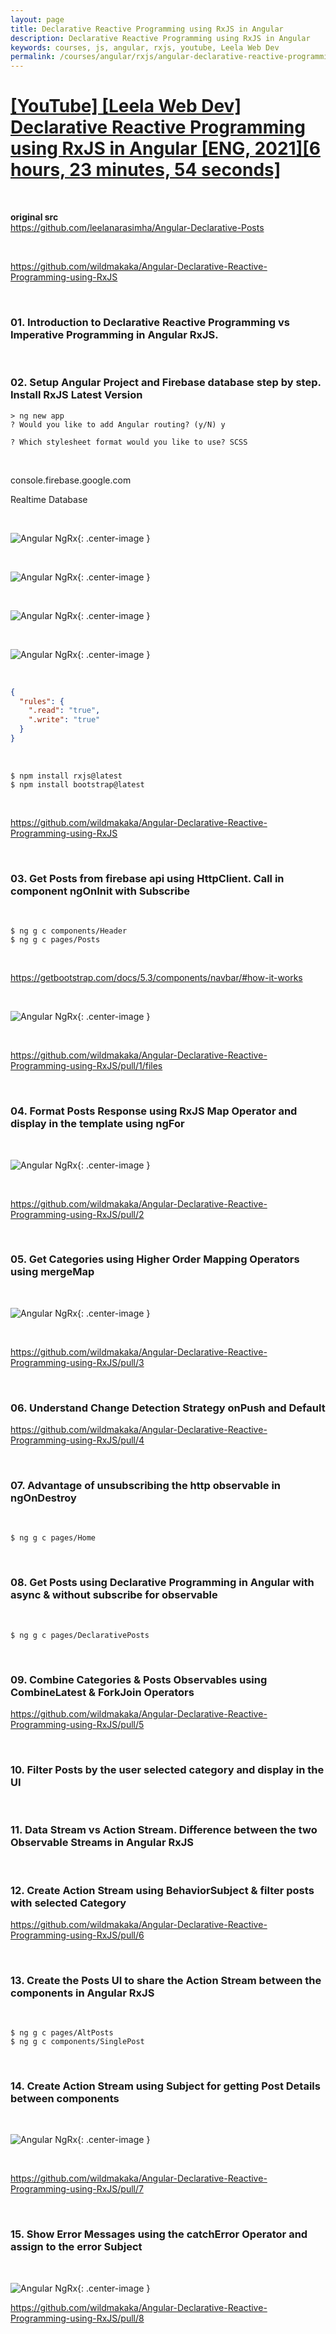 ```yaml
---
layout: page
title: Declarative Reactive Programming using RxJS in Angular
description: Declarative Reactive Programming using RxJS in Angular
keywords: courses, js, angular, rxjs, youtube, Leela Web Dev
permalink: /courses/angular/rxjs/angular-declarative-reactive-programming-using-rxjs/
---
```


# [[YouTube] [Leela Web Dev] Declarative Reactive Programming using RxJS in Angular [ENG, 2021][6 hours, 23 minutes, 54 seconds]](https://www.youtube.com/playlist?list=PL_euSNU_eLberdNLX5idpheqHLjdZltJy)

<br/>

**original src**  
https://github.com/leelanarasimha/Angular-Declarative-Posts

<br/>

https://github.com/wildmakaka/Angular-Declarative-Reactive-Programming-using-RxJS

<br/>

### 01. Introduction to Declarative Reactive Programming vs Imperative Programming in Angular RxJS.

<br/>

### 02. Setup Angular Project and Firebase database step by step. Install RxJS Latest Version

```
> ng new app
? Would you like to add Angular routing? (y/N) y

? Which stylesheet format would you like to use? SCSS
```

<br/>

console.firebase.google.com

Realtime Database

<br/>

![Angular NgRx](/img/courses/angular/rxjs/angular-reactive-reactive-programming-using-rxjs/pic01.png 'Angular NgRx'){: .center-image }

<br/>

![Angular NgRx](/img/courses/angular/rxjs/angular-reactive-reactive-programming-using-rxjs/pic02.png 'Angular NgRx'){: .center-image }

<br/>

![Angular NgRx](/img/courses/angular/rxjs/angular-reactive-reactive-programming-using-rxjs/pic03.png 'Angular NgRx'){: .center-image }

<br/>

![Angular NgRx](/img/courses/angular/rxjs/angular-reactive-reactive-programming-using-rxjs/pic04.png 'Angular NgRx'){: .center-image }

<br/>

```json
{
  "rules": {
    ".read": "true",
    ".write": "true"
  }
}
```

<br/>

```
$ npm install rxjs@latest
$ npm install bootstrap@latest
```

<br/>

https://github.com/wildmakaka/Angular-Declarative-Reactive-Programming-using-RxJS

<br/>

### 03. Get Posts from firebase api using HttpClient. Call in component ngOnInit with Subscribe

<br/>

```
$ ng g c components/Header
$ ng g c pages/Posts
```

<br/>

https://getbootstrap.com/docs/5.3/components/navbar/#how-it-works

<br/>

![Angular NgRx](/img/courses/angular/rxjs/angular-reactive-reactive-programming-using-rxjs/pic05.png 'Angular NgRx'){: .center-image }

<br/>

https://github.com/wildmakaka/Angular-Declarative-Reactive-Programming-using-RxJS/pull/1/files

<br/>

### 04. Format Posts Response using RxJS Map Operator and display in the template using ngFor

<br/>

![Angular NgRx](/img/courses/angular/rxjs/angular-reactive-reactive-programming-using-rxjs/pic06.png 'Angular NgRx'){: .center-image }

<br/>

https://github.com/wildmakaka/Angular-Declarative-Reactive-Programming-using-RxJS/pull/2

<br/>

### 05. Get Categories using Higher Order Mapping Operators using mergeMap

<br/>

![Angular NgRx](/img/courses/angular/rxjs/angular-reactive-reactive-programming-using-rxjs/pic07.png 'Angular NgRx'){: .center-image }

<br/>

https://github.com/wildmakaka/Angular-Declarative-Reactive-Programming-using-RxJS/pull/3

<br/>

### 06. Understand Change Detection Strategy onPush and Default

https://github.com/wildmakaka/Angular-Declarative-Reactive-Programming-using-RxJS/pull/4

<br/>

### 07. Advantage of unsubscribing the http observable in ngOnDestroy

<br/>

```
$ ng g c pages/Home
```

<br/>

### 08. Get Posts using Declarative Programming in Angular with async & without subscribe for observable

<br/>

```
$ ng g c pages/DeclarativePosts
```

<br/>

### 09. Combine Categories & Posts Observables using CombineLatest & ForkJoin Operators

https://github.com/wildmakaka/Angular-Declarative-Reactive-Programming-using-RxJS/pull/5

<br/>

### 10. Filter Posts by the user selected category and display in the UI

<br/>

### 11. Data Stream vs Action Stream. Difference between the two Observable Streams in Angular RxJS

<br/>

### 12. Create Action Stream using BehaviorSubject & filter posts with selected Category

https://github.com/wildmakaka/Angular-Declarative-Reactive-Programming-using-RxJS/pull/6

<br/>

### 13. Create the Posts UI to share the Action Stream between the components in Angular RxJS

<br/>

```
$ ng g c pages/AltPosts
$ ng g c components/SinglePost
```

<br/>

### 14. Create Action Stream using Subject for getting Post Details between components

<br/>

![Angular NgRx](/img/courses/angular/rxjs/angular-reactive-reactive-programming-using-rxjs/pic08.png 'Angular NgRx'){: .center-image }

<br/>

https://github.com/wildmakaka/Angular-Declarative-Reactive-Programming-using-RxJS/pull/7

<br/>

### 15. Show Error Messages using the catchError Operator and assign to the error Subject

<br/>

![Angular NgRx](/img/courses/angular/rxjs/angular-reactive-reactive-programming-using-rxjs/pic09.png 'Angular NgRx'){: .center-image }

https://github.com/wildmakaka/Angular-Declarative-Reactive-Programming-using-RxJS/pull/8
